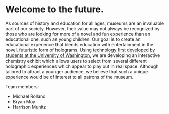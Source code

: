 # Welcome to the future. #

As sources of history and education for all ages, museums are an invaluable part of our society. However, their value may not always be recognized by those who are looking for more of a novel and fun experience than an educational one, such as young children. Our goal is to create an educational experience that blends education with entertainment in the novel, futuristic form of holograms. Using [technology first developed by students at the University of Washington](https://www.youtube.com/watch?v=W2P-suog684), we are developing an interactive chemistry exhibit which allows users to select from several different holographic experiences which appear to play out in real space. Although tailored to attract a younger audience, we believe that such a unique experience would be of interest to all patrons of the museum.

Team members:

- Michael Rolland
- Bryan Moy
- Harrison Munitz
